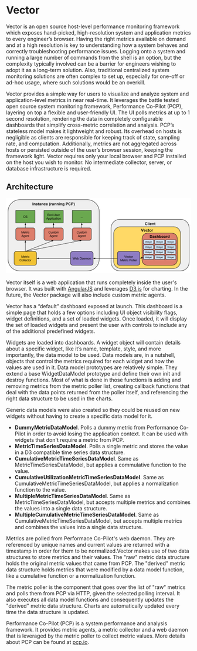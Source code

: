 # Vector

Vector is an open source host-level performance monitoring framework which exposes hand-picked, high-resolution system and application metrics to every engineer’s browser. Having the right metrics available on demand and at a high resolution is key to understanding how a system behaves and correctly troubleshooting performance issues. Logging onto a system and running a large number of commands from the shell is an option, but the complexity typically involved can be a barrier for engineers wishing to adopt it as a long-term solution. Also, traditional centralized system monitoring solutions are often complex to set up, especially for one-off or ad-hoc usage, where such solutions would be an overkill.

Vector provides a simple way for users to visualize and analyze system and application-level metrics in near real-time. It leverages the battle tested open source system monitoring framework, Performance Co-Pilot (PCP),  layering on top a flexible and user-friendly UI. The UI polls metrics at up to 1 second resolution, rendering the data in completely configurable dashboards that simplify cross-metric correlation and analysis.
PCP’s stateless model makes it lightweight and robust. Its overhead on hosts is negligible as clients are responsible for keeping track of state, sampling rate, and computation. Additionally, metrics are not aggregated across hosts or persisted outside of the user’s browser session, keeping the framework light. Vector requires only your local browser and PCP installed on the host you wish to monitor. No intermediate collector, server, or database infrastructure is required.

## Architecture

![High-Level Architecture](architecture.png)

Vector itself is a web application that runs completely inside the user's browser. It was built with [AngularJS](https://angularjs.org/) and leverages [D3.js](http://d3js.org/) for charting. In the future, the Vector package will also include custom metric agents.

Vector has a “default” dashboard exposed at launch.  This dashboard is a simple page that holds a few options including UI object visibility flags, widget definitions, and a set of loaded widgets. Once loaded, it will display the set of loaded widgets and present the user with controls to include any of the additional predefined widgets.

Widgets are loaded into dashboards. A widget object will contain details about a specific widget, like it’s name, template, style, and more importantly, the data model to be used. Data models are, in a nutshell, objects that control the metrics required for each widget and how the values are used in it. Data model prototypes are relatively simple. They extend a base WidgetDataModel prototype and define their own init and destroy functions. Most of what is done in those functions is adding and removing metrics from the metric poller list, creating callback functions that deal with the data points returned from the poller itself, and referencing the right data structure to be used in the charts.

Generic data models were also created so they could be reused on new widgets without having to create a specific data model for it.

* **DummyMetricDataModel**. Polls a dummy metric from Performance Co-Pilot in order to avoid losing the application context. It can be used with widgets that don't require a metric from PCP.
* **MetricTimeSeriesDataModel**. Polls a single metric and stores the value in a D3 compatible time series data structure.
* **CumulativeMetricTimeSeriesDataModel**. Same as MetricTimeSeriesDataModel, but applies a commulative function to the value.
* **CumulativeUtilizationMetricTimeSeriesDataModel**. Same as CumulativeMetricTimeSeriesDataModel, but applies a normalization function to the value.
* **MultipleMetricTimeSeriesDataModel**. Same as MetricTimeSeriesDataModel, but accepts multiple metrics and combines the values into a single data structure.
* **MultipleCumulativeMetricTimeSeriesDataModel**. Same as CumulativeMetricTimeSeriesDataModel, but accepts multiple metrics and combines the values into a single data structure.

Metrics are polled from Performace Co-Pilot's web daemon. They are referenced by unique names and current values are returned with a timestamp in order for them to be normalized.Vector makes use of two data structures to store metrics and their values. The "raw" metric data structure holds the original metric values that came from PCP. The "derived" metric data structure holds metrics that were modified by a data model function, like a cumulative function or a normalization function.

The metric poller is the component that goes over the list of "raw" metrics and polls them from PCP via HTTP, given the selected polling interval. It also executes all data model functions and consequently updates the "derived" metric data structure. Charts are automatically updated every time the data structure is updated.

Performance Co-Pilot (PCP) is a system performance and analysis framework. It provides metric agents, a metric collector and a web daemon that is leveraged by the metric poller to collect metric values. More details about PCP can be found at [pcp.io](http://pcp.io/documentation.html).
